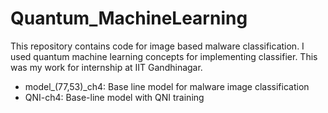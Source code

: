 # Quantum_MachineLearning
This repository contains code for image based malware classification. I used quantum machine learning concepts for implementing classifier. This was my work for internship at IIT Gandhinagar.


- model_(77,53)_ch4: Base line model for malware image classification
- QNI-ch4: Base-line model with QNI training
